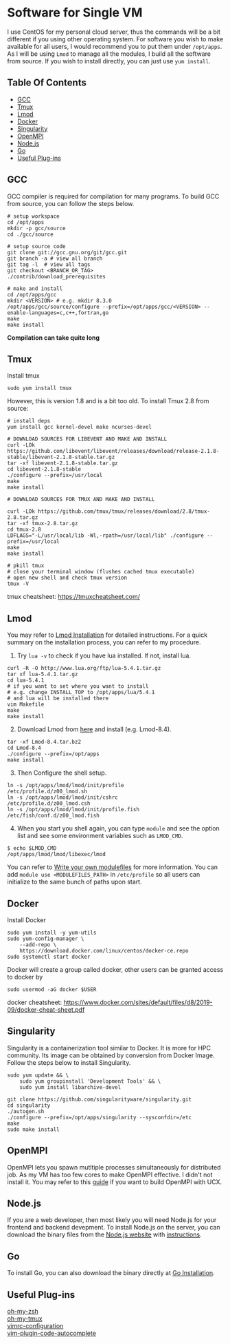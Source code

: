 # Software for Single VM

I use CentOS for my personal cloud server, thus the commands will be a bit different if you using other operating system. For software you wish to make available for all users, I would recommend you to put them under `/opt/apps`. As I will be using `Lmod` to manage all the modules, I build all the software from source. If you wish to install directly, you can just use `yum install`.

## Table Of Contents

- [GCC](#gcc)
- [Tmux](#common-linux-commands)
- [Lmod](#lmod)
- [Docker](#docker)
- [Singularity](#singularity)
- [OpenMPI](#openmpi)
- [Node.js](#node.js)
- [Go](#go)
- [Useful Plug-ins](#useful-plug-ins)

## GCC

GCC compiler is required for compilation for many programs. To build GCC from source, you can follow the steps below.

```shell
# setup workspace
cd /opt/apps
mkdir -p gcc/source
cd ./gcc/source

# setup source code
git clone git://gcc.gnu.org/git/gcc.git
git branch -a # view all branch
git tag -l  # view all tags
git checkout <BRANCH_OR_TAG>
./contrib/download_prerequisites

# make and install
cd /opt/apps/gcc
mkdir <VERSION> # e.g. mkdir 8.3.0
/opt/apps/gcc/source/configure --prefix=/opt/apps/gcc/<VERSION> --enable-languages=c,c++,fortran,go
make
make install
```

**Compilation can take quite long**

## Tmux

Install tmux

```shell
sudo yum install tmux
```

However, this is version 1.8 and is a bit too old. To install Tmux 2.8 from source:

```shell
# install deps
yum install gcc kernel-devel make ncurses-devel

# DOWNLOAD SOURCES FOR LIBEVENT AND MAKE AND INSTALL
curl -LOk https://github.com/libevent/libevent/releases/download/release-2.1.8-stable/libevent-2.1.8-stable.tar.gz
tar -xf libevent-2.1.8-stable.tar.gz
cd libevent-2.1.8-stable
./configure --prefix=/usr/local
make
make install

# DOWNLOAD SOURCES FOR TMUX AND MAKE AND INSTALL

curl -LOk https://github.com/tmux/tmux/releases/download/2.8/tmux-2.8.tar.gz
tar -xf tmux-2.8.tar.gz
cd tmux-2.8
LDFLAGS="-L/usr/local/lib -Wl,-rpath=/usr/local/lib" ./configure --prefix=/usr/local
make
make install

# pkill tmux
# close your terminal window (flushes cached tmux executable)
# open new shell and check tmux version
tmux -V
```

tmux cheatsheet: https://tmuxcheatsheet.com/

## Lmod

You may refer to [Lmod Installation](https://lmod.readthedocs.io/en/latest/030_installing.html) for detailed instructions. For a quick summary on the installation process, you can refer to my procedure.

1. Try `lua -v` to check if you have lua installed. If not, install lua.

```shell
curl -R -O http://www.lua.org/ftp/lua-5.4.1.tar.gz
tar xf lua-5.4.1.tar.gz
cd lua-5.4.1
# if you want to set where you want to install
# e.g. change INSTALL_TOP to /opt/apps/lua/5.4.1
# and lua will be installed there
vim Makefile
make
make install
```

2. Download Lmod from [here](https://sourceforge.net/projects/lmod/files/) and install (e.g. Lmod-8.4).

```shell
tar -xf Lmod-8.4.tar.bz2
cd Lmod-8.4
./configure --prefix=/opt/apps
make install
```

3. Then Configure the shell setup.

```
ln -s /opt/apps/lmod/lmod/init/profile        /etc/profile.d/z00_lmod.sh
ln -s /opt/apps/lmod/lmod/init/cshrc          /etc/profile.d/z00_lmod.csh
ln -s /opt/apps/lmod/lmod/init/profile.fish   /etc/fish/conf.d/z00_lmod.fish
```

4. When you start you shell again, you can type `module` and see the option list and see some environment variables such as `LMOD_CMD`.

```
$ echo $LMOD_CMD
/opt/apps/lmod/lmod/libexec/lmod
```

You can refer to [Write your own modulefiles](https://lmod.readthedocs.io/en/latest/020_advanced.html) for more information. You can add `module use <MODULEFILES_PATH>` in `/etc/profile` so all users can initialize to the same bunch of paths upon start.

## Docker

Install Docker

```shell
sudo yum install -y yum-utils
sudo yum-config-manager \
    --add-repo \
    https://download.docker.com/linux/centos/docker-ce.repo
sudo systemctl start docker
```

Docker will create a group called docker, other users can be granted access to docker by

```shell
sudo usermod -aG docker $USER
```

docker cheatsheet: https://www.docker.com/sites/default/files/d8/2019-09/docker-cheat-sheet.pdf

## Singularity

Singularity is a containerization tool similar to Docker. It is more for HPC community. Its image can be obtained by conversion from Docker Image. Follow the steps below to install Singularity.

```shell
sudo yum update && \
    sudo yum groupinstall 'Development Tools' && \
    sudo yum install libarchive-devel

git clone https://github.com/singularityware/singularity.git
cd singularity
./autogen.sh
./configure --prefix=/opt/apps/singularity --sysconfdir=/etc
make
sudo make install

```

## OpenMPI

OpenMPI lets you spawn mutltiple processes simultaneously for distributed job. As my VM has too few cores to make OpenMPI effective. I didn't not install it. You may refer to this [guide](https://github.com/openucx/ucx/wiki/OpenMPI-and-OpenSHMEM-installation-with-UCX) if you want to build OpenMPI with UCX.

## Node.js

If you are a web developer, then most likely you will need Node.js for your frontend and backend devepment. To install Node.js on the server, you can download the binary files from the [Node.js website](https://nodejs.org/en/download/) with [instructions](https://github.com/nodejs/help/wiki/Installation).

## Go

To install Go, you can also download the binary directly at [Go Installation](https://golang.org/doc/install).

## Useful Plug-ins

[oh-my-zsh](https://github.com/ohmyzsh/ohmyzsh)  
[oh-my-tmux](https://github.com/gpakosz/.tmux)  
[vimrc-configuration](https://github.com/amix/vimrc)  
[vim-plugin-code-autocomplete](https://github.com/ycm-core/YouCompleteMe)

